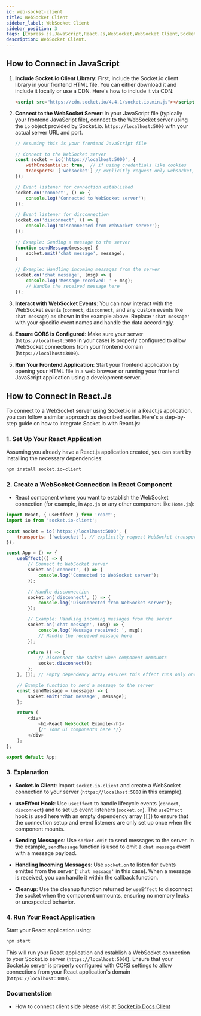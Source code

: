 ```yaml
---
id: web-socket-client
title: WebSocket Client
sidebar_label: WebSocket Client
sidebar_position: 3
tags: [Express.js,JavaScript,React.Js,WebSocket,WebSocket Client,Socket.io,Framework]
description: WebSocket Client.
---
```



## How to Connect in JavaScript

1. **Include Socket.io Client Library**: First, include the Socket.io client library in your frontend HTML file. You can either download it and include it locally or use a CDN. Here's how to include it via CDN:

   ```html
   <script src="https://cdn.socket.io/4.4.1/socket.io.min.js"></script>
   ```

2. **Connect to the WebSocket Server**: In your JavaScript file (typically your frontend JavaScript file), connect to the WebSocket server using the `io` object provided by Socket.io. `https://localhost:5000` with your actual server URL and port.

   ```javascript
   // Assuming this is your frontend JavaScript file
   
   // Connect to the WebSocket server
   const socket = io('https://localhost:5000', {
       withCredentials: true,  // if using credentials like cookies
       transports: ['websocket'] // explicitly request only websocket, not polling
   });

   // Event listener for connection established
   socket.on('connect', () => {
       console.log('Connected to WebSocket server');
   });

   // Event listener for disconnection
   socket.on('disconnect', () => {
       console.log('Disconnected from WebSocket server');
   });

   // Example: Sending a message to the server
   function sendMessage(message) {
       socket.emit('chat message', message);
   }

   // Example: Handling incoming messages from the server
   socket.on('chat message', (msg) => {
       console.log('Message received: ' + msg);
       // Handle the received message here
   });
   ```

3. **Interact with WebSocket Events**: You can now interact with the WebSocket events (`connect`, `disconnect`, and any custom events like `chat message`) as shown in the example above. Replace `'chat message'` with your specific event names and handle the data accordingly.

4. **Ensure CORS is Configured**: Make sure your server (`https://localhost:5000` in your case) is properly configured to allow WebSocket connections from your frontend domain (`https://localhost:3000`).

5. **Run Your Frontend Application**: Start your frontend application by opening your HTML file in a web browser or running your frontend JavaScript application using a development server.
 

## How to Connect in React.Js

To connect to a WebSocket server using Socket.io in a React.js application, you can follow a similar approach as described earlier. Here's a step-by-step guide on how to integrate Socket.io with React.js:

### 1. Set Up Your React Application

Assuming you already have a React.js application created, you can start by installing the necessary dependencies:

```bash
npm install socket.io-client
```

### 2. Create a WebSocket Connection in React Component

- React component where you want to establish the WebSocket connection (for example, in `App.js` or any other component like `Home.js`):

```javascript
import React, { useEffect } from 'react';
import io from 'socket.io-client';

const socket = io('https://localhost:5000', {
    transports: ['websocket'], // explicitly request WebSocket transport
});

const App = () => {
    useEffect(() => {
        // Connect to WebSocket server
        socket.on('connect', () => {
            console.log('Connected to WebSocket server');
        });

        // Handle disconnection
        socket.on('disconnect', () => {
            console.log('Disconnected from WebSocket server');
        });

        // Example: Handling incoming messages from the server
        socket.on('chat message', (msg) => {
            console.log('Message received: ', msg);
            // Handle the received message here
        });

        return () => {
            // Disconnect the socket when component unmounts
            socket.disconnect();
        };
    }, []); // Empty dependency array ensures this effect runs only once

    // Example function to send a message to the server
    const sendMessage = (message) => {
        socket.emit('chat message', message);
    };

    return (
        <div>
            <h1>React WebSocket Example</h1>
            {/* Your UI components here */}
        </div>
    );
};

export default App;
```

### 3. Explanation

- **Socket.io Client**: Import `socket.io-client` and create a WebSocket connection to your server (`https://localhost:5000` in this example).

- **useEffect Hook**: Use `useEffect` to handle lifecycle events (`connect`, `disconnect`) and to set up event listeners (`socket.on`). The `useEffect` hook is used here with an empty dependency array (`[]`) to ensure that the connection setup and event listeners are only set up once when the component mounts.

- **Sending Messages**: Use `socket.emit` to send messages to the server. In the example, `sendMessage` function is used to emit a `chat message` event with a message payload.

- **Handling Incoming Messages**: Use `socket.on` to listen for events emitted from the server (`'chat message'` in this case). When a message is received, you can handle it within the callback function.

- **Cleanup**: Use the cleanup function returned by `useEffect` to disconnect the socket when the component unmounts, ensuring no memory leaks or unexpected behavior.

### 4. Run Your React Application

Start your React application using:

```bash
npm start
```

This will run your React application and establish a WebSocket connection to your Socket.io server (`https://localhost:5000`). Ensure that your Socket.io server is properly configured with CORS settings to allow connections from your React application's domain (`https://localhost:3000`).
 
 ### Documentstion 
- How to connect client side please visit at [Socket.io Docs Client](https://socket.io/docs/v4/client-installation/)
